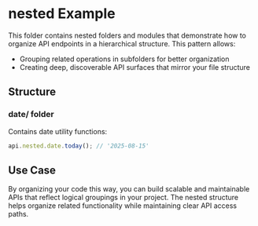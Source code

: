 # nested Example

This folder contains nested folders and modules that demonstrate how to organize API endpoints in a hierarchical structure. This pattern allows:

- Grouping related operations in subfolders for better organization
- Creating deep, discoverable API surfaces that mirror your file structure

## Structure

### date/ folder

Contains date utility functions:

```js
api.nested.date.today(); // '2025-08-15'
```

## Use Case

By organizing your code this way, you can build scalable and maintainable APIs that reflect logical groupings in your project. The nested structure helps organize related functionality while maintaining clear API access paths.
